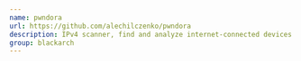 ```yaml
---
name: pwndora
url: https://github.com/alechilczenko/pwndora
description: IPv4 scanner, find and analyze internet-connected devices in minutes, create your own IoT search engine at home. URL : https://github.com/alechilczenko/pwndora Groups : blackarch blackarch-scanner blackarch-recon
group: blackarch
---
```

